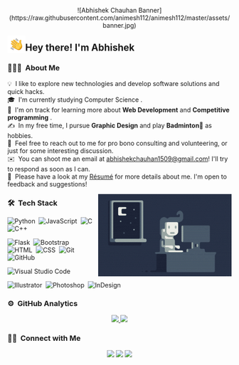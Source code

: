 <p align="center">
  ![Abhishek Chauhan Banner](https://raw.githubusercontent.com/animesh112/animesh112/master/assets/banner.jpg)
 </p>

<img alt="Night Coding" src="./assets/Hand%20Wave.gif" width='40' align="left"/><h2>Hey there! I'm Abhishek</h2>

<!-- ## 👋 &nbsp;Hey there! I'm Abhishek -->
  
### 👨🏻‍💻 &nbsp;About Me

💡 &nbsp;I like to explore new technologies and develop software solutions and quick hacks.\
🎓 &nbsp;I'm currently studying Computer Science .\
🌱 &nbsp;I'm on track for learning more about <b>Web Development</b> and <b>Competitive programming</b> .\
✍️ &nbsp;In my free time, I pursue <b>Graphic Design</b> and play <b>Badminton🏸</b> as hobbies.\
💬 &nbsp;Feel free to reach out to me for pro bono consulting and volunteering, or just for some interesting discussion.\
✉️ &nbsp;You can shoot me an email at abhishekchauhan1509@gmail.com! I'll try to respond as soon as I can.\
📄 &nbsp;Please have a look at my [Résumé](https://www.adityavsingh.com/resume.html) for more details about me. I'm open to feedback and suggestions!

<img alt="Night Coding" src="https://raw.githubusercontent.com/AVS1508/AVS1508/master/assets/Night-Coding.gif" align="right"/>

### 🛠 &nbsp;Tech Stack

![Python](https://img.shields.io/badge/-Python-05122A?style=flat&logo=python)&nbsp;
![JavaScript](https://img.shields.io/badge/-JavaScript-05122A?style=flat&logo=javascript)&nbsp;
![C](https://img.shields.io/badge/-C-05122A?style=flat&logo=C&logoColor=A8B9CC)&nbsp;
![C++](https://img.shields.io/badge/-C++-05122A?style=flat&logo=C%2B%2B&logoColor=00599C)&nbsp;
<!-- ![React](https://img.shields.io/badge/-React-05122A?style=flat&logo=react)&nbsp; -->
<!-- ![Node.js](https://img.shields.io/badge/-Node.js-05122A?style=flat&logo=node.js)&nbsp; -->
<!-- ![Django](https://img.shields.io/badge/-Django-05122A?style=flat&logo=django&logoColor=092E20)&nbsp; -->
![Flask](https://img.shields.io/badge/-Flask-05122A?style=flat&logo=flask)&nbsp;
![Bootstrap](https://img.shields.io/badge/-Bootstrap-05122A?style=flat&logo=bootstrap&logoColor=563D7C)\
![HTML](https://img.shields.io/badge/-HTML-05122A?style=flat&logo=HTML5)&nbsp;
![CSS](https://img.shields.io/badge/-CSS-05122A?style=flat&logo=CSS3&logoColor=1572B6)&nbsp;
![Git](https://img.shields.io/badge/-Git-05122A?style=flat&logo=git)&nbsp;
![GitHub](https://img.shields.io/badge/-GitHub-05122A?style=flat&logo=github)&nbsp;
<!-- ![Markdown](https://img.shields.io/badge/-Markdown-05122A?style=flat&logo=markdown)\ -->
![Visual Studio Code](https://img.shields.io/badge/-Visual%20Studio%20Code-05122A?style=flat&logo=visual-studio-code&logoColor=007ACC)&nbsp;
<!-- ![RStudio](https://img.shields.io/badge/-RStudio-05122A?style=flat&logo=rstudio)&nbsp; -->
<!-- ![Eclipse](https://img.shields.io/badge/-Eclipse-05122A?style=flat&logo=eclipse-ide&logoColor=2C2255)\ -->
![Illustrator](https://img.shields.io/badge/-Illustrator-05122A?style=flat&logo=adobe-illustrator)&nbsp;
![Photoshop](https://img.shields.io/badge/-Photoshop-05122A?style=flat&logo=adobe-photoshop)&nbsp;
![InDesign](https://img.shields.io/badge/-InDesign-05122A?style=flat&logo=adobe-indesign)

### ⚙️ &nbsp;GitHub Analytics

<p align="center">
<a href="https://github.com/abhishekchauhan15">
  <img height="180em" src="https://github-readme-stats-eight-theta.vercel.app/api?username=abhishekchauhan15&show_icons=true&theme=algolia&include_all_commits=true&count_private=true"/>
  
<!-- <p>&nbsp;<img align="center" src="https://github-readme-stats.vercel.app/api?username=abhishekchauhan15&show_icons=true&locale=en" alt="abhishekchauhan15" /></p> -->
  <img height="180em" src="https://github-readme-stats-eight-theta.vercel.app/api/top-langs/?username=abhishekchauhan15&layout=compact&langs_count=8&theme=algolia"/>
</a>
</p>

### 🤝🏻 &nbsp;Connect with Me

<p align="center">
<!-- <a href="https://www.adityavsingh.com"><img src="https://img.shields.io/badge/-adityavsingh.com-3423A6?style=flat&logo=Google-Chrome&logoColor=white"/></a> -->
<a href="https://www.linkedin.com/in/abhishekchauhan15/"><img src="https://img.shields.io/badge/-Abhishek%20Chauhan-0077B5?style=flat&logo=Linkedin&logoColor=white"/></a>
<a href="mailto:abhishekchauhan1509@gmail.com"><img src="https://img.shields.io/badge/-abhishekchauhan1509@gmail.com-D14836?style=flat&logo=Gmail&logoColor=white"/></a>
<a href="https://www.instagram.com/_abhishek_chauhan_09/"><img src="https://img.shields.io/badge/-_abhishek_chauhan_09-E4405F?style=flat&logo=Instagram&logoColor=white"/></a>
<!-- <a href="https://www.pinterest.ca/AVS1508"><img src="https://img.shields.io/badge/-@AVS1508-BD081C?style=flat&logo=Pinterest&logoColor=white"/></a> -->

</p>
